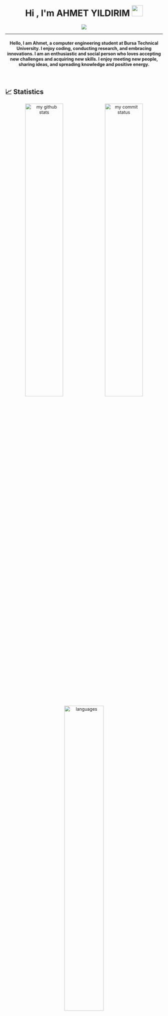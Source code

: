 

<!--
**AhmetYildirimDev/AhmetYildirimDev** is a ✨ _special_ ✨ repository because its `README.md` (this file) appears on your GitHub profile.

Here are some ideas to get you started:

- 🔭 I’m currently working on ...
- 🌱 I’m currently learning ...
- 👯 I’m looking to collaborate on ...
- 🤔 I’m looking for help with ...
- 💬 Ask me about ...
- 📫 How to reach me: ...
- 😄 Pronouns: ...
- ⚡ Fun fact: ...
-->
<h1 align="center">Hi , I'm AHMET YILDIRIM <img src="https://media.giphy.com/media/hvRJCLFzcasrR4ia7z/giphy.gif" width="35"></h1>
<p align="center">
  <a href="https://github.com/DenverCoder1/readme-typing-svg"><img src="https://readme-typing-svg.herokuapp.com?lines=Computer+Engineer;HTML5%20|+CSS3%20|+Javascript%20|;ReactNative%20|ReactJS%20|%20RestAPI%20;Software%20Developer;Always%20learning%20new%20things&center=true&width=500&height=50"></a>
</p>
<hr/>
<h4 align="center">Hello, I am Ahmet, a computer engineering student at Bursa Technical University. I enjoy coding, conducting research, and embracing innovations. I am an enthusiastic and social person who loves accepting new challenges and acquiring new skills. I enjoy meeting new people, sharing ideas, and spreading knowledge and positive energy.</h4>
<br>


## 📈 Statistics
<p align="center">
<img src="https://github-readme-stats.vercel.app/api?username=ahmetyildirimdev&theme=chartreuse-dark&show_icons=true" alt="my github stats" width="49%"/>&nbsp;
<img src="https://github-readme-streak-stats.herokuapp.com/?user=ahmetyildirimdev&theme=chartreuse-dark&show_icons=true" alt="my commit status" width="49%" /> </p>
<p align="center"> <img src="https://github-readme-stats.vercel.app/api/top-langs/?username=ahmetyildirimdev&theme=chartreuse-dark&layout=compact" alt="languages" width="50%" > </p>



## Hi there 👋  Ahmet . (LOADING...)

[![](https://img.shields.io/badge/linkedin-%230077B5.svg?&style=for-the-badge&logo=linkedin&logoColor=white)](https://www.linkedin.com/in/ahmet-yıldırım-6bb7271ba/) 


### What I'm using ? 🛠 

<!-- I prefer React & React Native for web/mobile front-end development. -->
<br/>

- Javascript, React Native, RestApi, Git, GitHub

